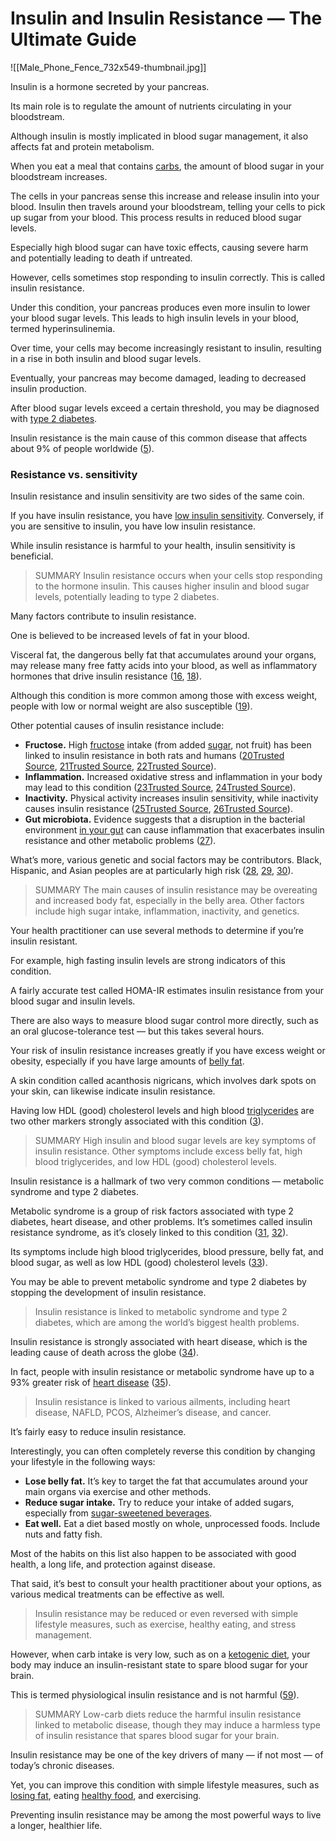 # Insulin and Insulin Resistance — The Ultimate Guide


![[Male_Phone_Fence_732x549-thumbnail.jpg]]

Insulin is a hormone secreted by your pancreas.

Its main role is to regulate the amount of nutrients circulating in your bloodstream.

Although insulin is mostly implicated in blood sugar management, it also affects fat and protein metabolism.

When you eat a meal that contains [carbs](https://www.healthline.com/nutrition/how-many-carbs-per-day-to-lose-weight), the amount of blood sugar in your bloodstream increases.

The cells in your pancreas sense this increase and release insulin into your blood. Insulin then travels around your bloodstream, telling your cells to pick up sugar from your blood. This process results in reduced blood sugar levels.

Especially high blood sugar can have toxic effects, causing severe harm and potentially leading to death if untreated.

However, cells sometimes stop responding to insulin correctly. This is called insulin resistance.

Under this condition, your pancreas produces even more insulin to lower your blood sugar levels. This leads to high insulin levels in your blood, termed hyperinsulinemia.

Over time, your cells may become increasingly resistant to insulin, resulting in a rise in both insulin and blood sugar levels.

Eventually, your pancreas may become damaged, leading to decreased insulin production.

After blood sugar levels exceed a certain threshold, you may be diagnosed with [type 2 diabetes](https://www.healthline.com/nutrition/prevent-diabetes).

Insulin resistance is the main cause of this common disease that affects about 9% of people worldwide ([5](http://www.who.int/mediacentre/factsheets/fs312/en/)).

### Resistance vs. sensitivity

Insulin resistance and insulin sensitivity are two sides of the same coin.

If you have insulin resistance, you have [low insulin sensitivity](https://www.healthline.com/nutrition/improve-insulin-sensitivity). Conversely, if you are sensitive to insulin, you have low insulin resistance.

While insulin resistance is harmful to your health, insulin sensitivity is beneficial.

> SUMMARY Insulin resistance occurs when your cells stop responding to the hormone insulin. This causes higher insulin and blood sugar levels, potentially leading to type 2 diabetes.

Many factors contribute to insulin resistance.

One is believed to be increased levels of fat in your blood.

Visceral fat, the dangerous belly fat that accumulates around your organs, may release many free fatty acids into your blood, as well as inflammatory hormones that drive insulin resistance ([16](http://onlinelibrary.wiley.com/doi/10.1038/oby.2006.277/abstract), [18](http://onlinelibrary.wiley.com/doi/10.1111/j.1467-789X.2012.01035.x/full)).

Although this condition is more common among those with excess weight, people with low or normal weight are also susceptible ([19](http://www.cdc.gov/nchs/data/nhsr/nhsr013.pdf)).

Other potential causes of insulin resistance include:

- **Fructose.** High [fructose](https://www.healthline.com/nutrition/why-is-fructose-bad-for-you) intake (from added [sugar](https://www.healthline.com/nutrition/10-disturbing-reasons-why-sugar-is-bad), not fruit) has been linked to insulin resistance in both rats and humans ([20Trusted Source](https://www.ncbi.nlm.nih.gov/pubmed/15723702), [21Trusted Source](https://www.ncbi.nlm.nih.gov/pubmed/22190023), [22Trusted Source](https://www.ncbi.nlm.nih.gov/pubmed/19381015)).
- **Inflammation.** Increased oxidative stress and inflammation in your body may lead to this condition ([23Trusted Source](https://www.ncbi.nlm.nih.gov/pmc/articles/PMC4516838/), [24Trusted Source](https://www.ncbi.nlm.nih.gov/pubmed/19794059)).
- **Inactivity.** Physical activity increases insulin sensitivity, while inactivity causes insulin resistance ([25Trusted Source](https://www.ncbi.nlm.nih.gov/pmc/articles/PMC2551669/), [26Trusted Source](https://www.ncbi.nlm.nih.gov/pubmed/23351329)).
- **Gut microbiota.** Evidence suggests that a disruption in the bacterial environment [in your gut](https://www.healthline.com/nutrition/does-all-disease-begin-in-the-gut) can cause inflammation that exacerbates insulin resistance and other metabolic problems ([27](https://www.ncbi.nlm.nih.gov/pmc/articles/PMC3705322/)).

What’s more, various genetic and social factors may be contributors. Black, Hispanic, and Asian peoples are at particularly high risk ([28](https://www.ncbi.nlm.nih.gov/pubmed/8633616), [29](https://www.ncbi.nlm.nih.gov/pubmed/23704681), [30](https://www.ncbi.nlm.nih.gov/pubmed/8635647)).

> SUMMARY The main causes of insulin resistance may be overeating and increased body fat, especially in the belly area. Other factors include high sugar intake, inflammation, inactivity, and genetics.

Your health practitioner can use several methods to determine if you’re insulin resistant.

For example, high fasting insulin levels are strong indicators of this condition.

A fairly accurate test called HOMA-IR estimates insulin resistance from your blood sugar and insulin levels.

There are also ways to measure blood sugar control more directly, such as an oral glucose-tolerance test — but this takes several hours.

Your risk of insulin resistance increases greatly if you have excess weight or obesity, especially if you have large amounts of [belly fat](https://www.healthline.com/nutrition/6-proven-ways-to-lose-belly-fat).

A skin condition called acanthosis nigricans, which involves dark spots on your skin, can likewise indicate insulin resistance.

Having low HDL (good) cholesterol levels and high blood [triglycerides](https://www.healthline.com/nutrition/13-ways-to-lower-triglycerides) are two other markers strongly associated with this condition ([3](https://www.ncbi.nlm.nih.gov/pubmed/9753305)).

> SUMMARY High insulin and blood sugar levels are key symptoms of insulin resistance. Other symptoms include excess belly fat, high blood triglycerides, and low HDL (good) cholesterol levels.

Insulin resistance is a hallmark of two very common conditions — metabolic syndrome and type 2 diabetes.

Metabolic syndrome is a group of risk factors associated with type 2 diabetes, heart disease, and other problems. It’s sometimes called insulin resistance syndrome, as it’s closely linked to this condition ([31](http://journals.lww.com/jcnjournal/Abstract/2004/09000/Insulin_Resistance_Syndrome.9.aspx), [32](https://www.ncbi.nlm.nih.gov/pubmed/15068125)).

Its symptoms include high blood triglycerides, blood pressure, belly fat, and blood sugar, as well as low HDL (good) cholesterol levels ([33](https://www.nlm.nih.gov/medlineplus/metabolicsyndrome.html)).

You may be able to prevent metabolic syndrome and type 2 diabetes by stopping the development of insulin resistance.

> Insulin resistance is linked to metabolic syndrome and type 2 diabetes, which are among the world’s biggest health problems.

Insulin resistance is strongly associated with heart disease, which is the leading cause of death across the globe ([34](https://www.ncbi.nlm.nih.gov/pmc/articles/PMC380256/)).

In fact, people with insulin resistance or metabolic syndrome have up to a 93% greater risk of [heart disease](https://www.healthline.com/nutrition/heart-healthy-foods) ([35](https://www.ncbi.nlm.nih.gov/pubmed/15983333)).

> Insulin resistance is linked to various ailments, including heart disease, NAFLD, PCOS, Alzheimer’s disease, and cancer.

It’s fairly easy to reduce insulin resistance.

Interestingly, you can often completely reverse this condition by changing your lifestyle in the following ways:

- **Lose belly fat.** It’s key to target the fat that accumulates around your main organs via exercise and other methods.
- **Reduce sugar intake.** Try to reduce your intake of added sugars, especially from [sugar-sweetened beverages](https://www.healthline.com/nutrition/13-ways-sugary-soda-is-bad-for-you).
- **Eat well.** Eat a diet based mostly on whole, unprocessed foods. Include nuts and fatty fish.

Most of the habits on this list also happen to be associated with good health, a long life, and protection against disease.

That said, it’s best to consult your health practitioner about your options, as various medical treatments can be effective as well.

> Insulin resistance may be reduced or even reversed with simple lifestyle measures, such as exercise, healthy eating, and stress management.

However, when carb intake is very low, such as on a [ketogenic diet](https://www.healthline.com/nutrition/ketogenic-diet-101), your body may induce an insulin-resistant state to spare blood sugar for your brain.

This is termed physiological insulin resistance and is not harmful ([59](https://www.ncbi.nlm.nih.gov/pubmed/24336921)).

> SUMMARY Low-carb diets reduce the harmful insulin resistance linked to metabolic disease, though they may induce a harmless type of insulin resistance that spares blood sugar for your brain.

Insulin resistance may be one of the key drivers of many — if not most — of today’s chronic diseases.

Yet, you can improve this condition with simple lifestyle measures, such as [losing fat](https://www.healthline.com/nutrition/how-to-lose-weight-as-fast-as-possible), eating [healthy food](https://www.healthline.com/nutrition/50-super-healthy-foods), and exercising.

Preventing insulin resistance may be among the most powerful ways to live a longer, healthier life.

